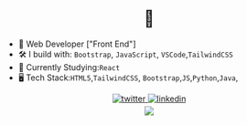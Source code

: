 
<h1 align="center"> 👋 </h1>


  -  🏢 Web Developer ["Front End"]
  -  🛠️ I build with: `Bootstrap`, `JavaScript`, `VSCode`,`TailwindCSS`
  -  🧠 Currently Studying:`React`
  -  🖥️ Tech Stack:`HTML5`,`TailwindCSS`, `Bootstrap`,`JS`,`Python`,`Java`,









<div align="center">

<a href="https://twitter.com/APboatt" target="_blank">
<img src=https://img.shields.io/badge/twitter-%2300acee.svg?&style=for-the-badge&logo=twitter&logoColor=white alt=twitter style="margin-bottom: 5px;" />
</a>

<a href="https://linkedin.com/in/appiah-boateng-0a0014240" target="_blank">
<img src=https://img.shields.io/badge/linkedin-%231E77B5.svg?&style=for-the-badge&logo=linkedin&logoColor=white alt=linkedin style="margin-bottom: 5px;" />
</a>  
</div>  



</td><td valign="top" width="33%">



</td><td valign="top" width="33%">


 

<div align="center">
<img src="https://komarev.com/ghpvc/?username=thehero1z&&style=flat-square" align="center" />
</div>  
